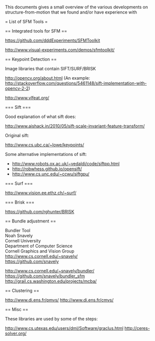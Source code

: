 This documents gives a small overview of the various developments on structure-from-motion that we found and/or have experience with

= List of SFM Tools =

== Integrated tools for SFM ==

https://github.com/dddExperiments/SFMToolkit

http://www.visual-experiments.com/demos/sfmtoolkit/

== Keypoint Detection ==

Image libraries that contain SIFT/SURF/BRISK

http://opencv.org/about.html
(An example:  http://stackoverflow.com/questions/5461148/sift-implementation-with-opencv-2-2)

http://www.vlfeat.org/

=== Sift ===

Good explanation of what sift does:

http://www.aishack.in/2010/05/sift-scale-invariant-feature-transform/

Original sift:

http://www.cs.ubc.ca/~lowe/keypoints/

Some alternative implementations of sift:

* http://www.robots.ox.ac.uk/~vedaldi/code/siftpp.html
* http://robwhess.github.io/opensift/
* http://www.cs.unc.edu/~ccwu/siftgpu/

=== Surf ===

http://www.vision.ee.ethz.ch/~surf/

=== Brisk ===

https://github.com/rghunter/BRISK

== Bundle adjustment ==

Bundler Tool  
Noah Snavely  
Cornell University  
Department of Computer Science  
Cornell Graphics and Vision Group  
http://www.cs.cornell.edu/~snavely/  
https://github.com/snavely  

http://www.cs.cornell.edu/~snavely/bundler/
https://github.com/snavely/bundler_sfm
http://grail.cs.washington.edu/projects/mcba/



== Clustering ==

http://www.di.ens.fr/pmvs/
http://www.di.ens.fr/cmvs/

== Misc ==

These libraries are used by some of the steps:

http://www.cs.utexas.edu/users/dml/Software/graclus.html
http://ceres-solver.org/

